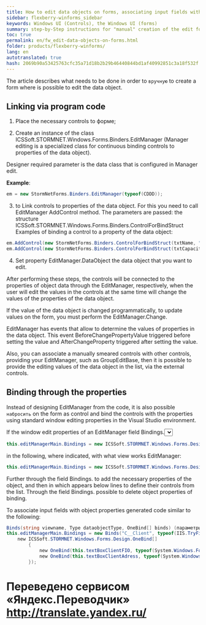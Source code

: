 ```yaml
--- 
title: How to edit data objects on forms, associating input fields with the properties of data object 
sidebar: flexberry-winforms_sidebar 
keywords: Windows UI (Controls), the Windows UI (forms) 
summary: step-by-Step instructions for "manual" creation of the edit form object and bind its controls to the properties of the data object 
toc: true 
permalink: en/fw_edit-data-objects-on-forms.html 
folder: products/flexberry-winforms/ 
lang: en 
autotranslated: true 
hash: 2069b90a53425763cfc35a71d18b2b29b46440844bd1af40992851c3a18f532f 
--- 
```


The article describes what needs to be done in order to `вручную` to create a form where is possible to edit the data object. 

## Linking via program code 

1) Place the necessary controls to форме; 

2) Create an instance of the class ICSSoft.STORMNET.Windows.Forms.Binders.EditManager (Manager editing is a specialized class for continuous binding controls to properties of the data object). 

Designer required parameter is the data class that is configured in Manager edit. 

__Example__: 

```csharp
em = new StormNetForms.Binders.EditManager(typeof(CDDD));
``` 

3) to Link controls to properties of the data object. 
For this you need to call EditManager AddControl method. The parameters are passed: the structure ICSSoft.STORMNET.Windows.Forms.Binders.ControlForBindStruct Examples of binding a control to a property of the data object: 

```csharp
em.AddControl(new StormNetForms.Binders.ControlForBindStruct(txtName, "Text"), "Name");
em.AddControl(new StormNetForms.Binders.ControlForBindStruct(txtCapacity, "Text"), "Volume");
``` 

4) Set property EditManager.DataObject the data object that you want to edit. 

After performing these steps, the controls will be connected to the properties of object data through the EditManager, respectively, when the user will edit the values in the controls at the same time will change the values of the properties of the data object. 

If the value of the data object is changed programmatically, to update values on the form, you must perform the EditManager.Change. 

EditManager has events that allow to determine the values of properties in the data object. This event BeforeChangePropertyValue triggered before setting the value and AfterChangeProperty triggered after setting the value. 

Also, you can associate a manually smeared controls with other controls, providing your EditManager, such as GroupEditBase, then it is possible to provide the editing values of the data object in the list, via the external controls. 

## Binding through the properties 

Instead of designing EditManager from the code, it is also possible `набросить` on the form as control and bind the controls with the properties using standard window editing properties in the Visual Studio environment. 

If the window edit properties of an EditManager field Bindings.<select view> for some reason, nothing to choose, then the code dependent forms, you can correct the line: 

```csharp
this.editManagerMain.Bindings = new ICSSoft.STORMNET.Windows.Forms.Design.Binds("", null, null);
``` 

in the following, where indicated, with what view works EditManager: 
```csharp
this.editManagerMain.Bindings = new ICSSoft.STORMNET.Windows.Forms.Design.Binds("C__Client", typeof(IIS.TryFilter.Клиент), null);
``` 

Further through the field Bindings.<Add> to add the necessary properties of the object, and then in which appears below lines to define their controls from the list. 
Through the field Bindings.<Remove> possible to delete object properties of binding. 

To associate input fields with object properties generated code similar to the following: 

```csharp
Binds(string viewname, Type dataobjectType, OneBind[] binds) (параметры для создания объектов класса OneBind аналогичны параметрам структуры ControlForBindStruct). 
this.editManagerMain.Bindings = new Binds("C__Client", typeof(IIS.TryFilter.Клиент),
    new ICSSoft.STORMNET.Windows.Forms.Design.OneBind[]
        {
            new OneBind(this.textBoxClientFIO, typeof(System.Windows.Forms.TextBox), "Text", null, "Name"),
            new OneBind(this.textBoxClientAdress, typeof(System.Windows.Forms.TextBox), "Text", null, "Registration")
        });
```


 # Переведено сервисом «Яндекс.Переводчик» http://translate.yandex.ru/